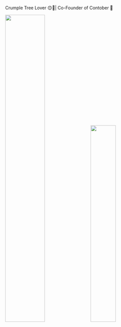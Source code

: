 Crumple Tree Lover 😊🌲| Co-Founder of Contober 🎃
<div class='container'>
<img style="height: auto; width: 50%;" class="img" src="https://github-readme-stats-sigma-five.vercel.app/api?username=jploia&count_private=true&theme=shades-of-purple&show_icons=true" />
&nbsp;
&nbsp;
<img style="height: auto; width: 40%;" class="img" src="https://github-readme-stats-sigma-five.vercel.app/api/top-langs/?username=jploia&theme=shades-of-purple&layout=compact" /></div>
</div>
